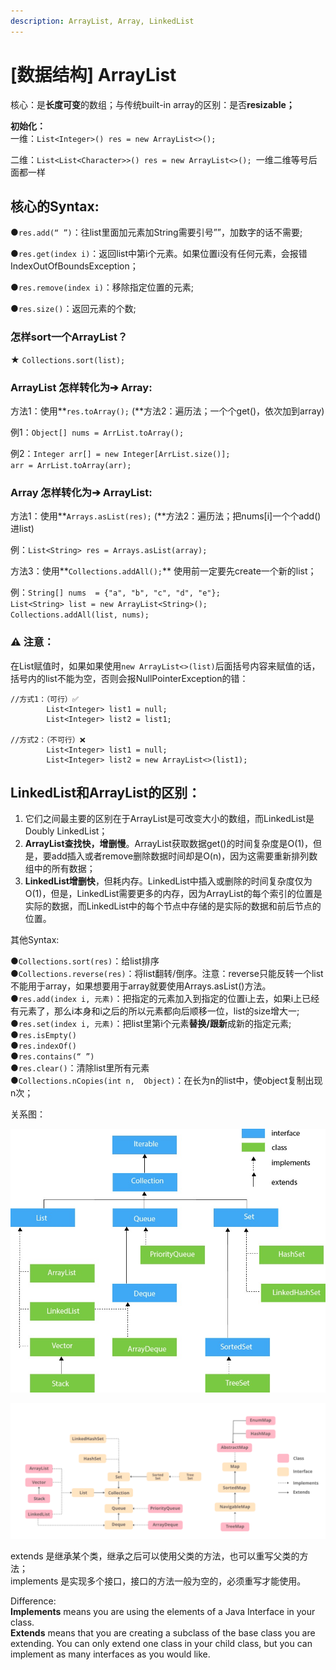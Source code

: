 ```yaml
---
description: ArrayList, Array, LinkedList
---
```


# \[数据结构] ArrayList

核心：是**长度可变**的数组；与传统built-in array的区别：是否**resizable；**

**初始化：**\
一维：`List<Integer>() res = new ArrayList<>();`

二维：`List<List<Character>>() res = new ArrayList<>(); `一维二维等号后面都一样



## **核心的Syntax:**

●`res.add(“ ”)`：往list里面加元素加String需要引号””，加数字的话不需要;&#x20;

●`res.get(index i)`：返回list中第i个元素。如果位置i没有任何元素，会报错IndexOutOfBoundsException；

●`res.remove(index i)`：移除指定位置的元素;

●`res.size()`：返回元素的个数;



### 怎样sort一个ArrayList？

★ `Collections.sort(list);`



### **ArrayList 怎样转化为➔ Array:**

方法1：使用**`res.toArray();`    (**方法2：遍历法；一个个get()，依次加到array)

例1：`Object[] nums = ArrList.toArray();`

例2：`Integer arr[] = new Integer[ArrList.size()]; `\
`arr = ArrList.toArray(arr);`



### **Array 怎样转化为➔ ArrayList:**

方法1：使用**`Arrays.asList(res);`    (**方法2：遍历法；把nums\[i]一个个add()进list)

例：`List<String> res = Arrays.asList(array);`

方法3：使用**`Collections.addAll();`**     使用前一定要先create一个新的list；

例：`String[] nums  = {"a", "b", "c", "d", "e"};`\
`List<String> list = new ArrayList<String>(); `\
`Collections.addAll(list, nums);`



### ⚠️  注意：

在List赋值时，如果如果使用`new ArrayList<>(list)`后面括号内容来赋值的话，括号内的list不能为空，否则会报NullPointerException的错：

```
//方式1：（可行）✅
		List<Integer> list1 = null;
		List<Integer> list2 = list1;

//方式2：（不可行）❌
		List<Integer> list1 = null;
		List<Integer> list2 = new ArrayList<>(list1);
```

## **LinkedList和ArrayList的区别：**&#x20;

1. 它们之间最主要的区别在于ArrayList是可改变大小的数组，而LinkedList是Doubly LinkedList；
2. **ArrayList查找快，增删慢**。ArrayList获取数据get()的时间复杂度是O(1)，但是，要add插入或者remove删除数据时间却是O(n)，因为这需要重新排列数组中的所有数据；
3. **LinkedList增删快**，但耗内存。LinkedList中插入或删除的时间复杂度仅为O(1)，但是，LinkedList需要更多的内存，因为ArrayList的每个索引的位置是实际的数据，而LinkedList中的每个节点中存储的是实际的数据和前后节点的位置。



其他Syntax:

●`Collections.sort(res)`：给list排序\
●`Collections.reverse(res)`：将list翻转/倒序。注意：reverse只能反转一个list不能用于array，如果想要用于array就要使用Arrays.asList()方法。\
●`res.add(index i, 元素)`：把指定的元素加入到指定的位置i上去，如果i上已经有元素了，那么i本身和i之后的所以元素都向后顺移一位，list的size增大一;\
●`res.set(index i, 元素)`：把list里第i个元素**替换/跟新**成新的指定元素;\
●`res.isEmpty()`\
●`res.indexOf()`\
●`res.contains(“ ”)`\
●`res.clear()`：清除list里所有元素\
●`Collections.nCopies(int n,  Object)`：在长为n的list中，使object复制出现n次；



关系图：

![关系图1](.gitbook/assets/WechatIMG41.jpeg)



![关系图2](.gitbook/assets/Java-Collections-Framework-Hierarchy.png)



extends 是继承某个类，继承之后可以使用父类的方法，也可以重写父类的方法；\
implements 是实现多个接口，接口的方法一般为空的，必须重写才能使用。

Difference: \
**Implements** means you are using the elements of a Java Interface in your class. \
**Extends** means that you are creating a subclass of the base class you are extending. You can only extend one class in your child class, but you can implement as many interfaces as you would like.





